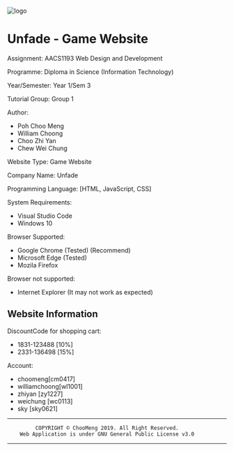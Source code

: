 ![logo](https://user-images.githubusercontent.com/86212287/135412993-cee7996e-aa05-4361-afdb-5acacbd705cc.gif)

# Unfade - Game Website
Assignment: AACS1193  Web Design and Development

Programme: Diploma in Science (Information Technology) 

Year/Semester: Year 1/Sem 3

Tutorial Group: Group 1

Author:
 - Poh Choo Meng
 - William Choong
 - Choo Zhi Yan
 - Chew Wei Chung

Website Type: Game Website

Company Name: Unfade

Programming Language: [HTML, JavaScript, CSS]

System Requirements:
  - Visual Studio Code
  - Windows 10

Browser Supported:
  - Google Chrome (Tested) (Recommend)
  - Microsoft Edge (Tested)
  - Mozila Firefox

Browser not supported:
  - Internet Explorer (It may not work as expected)
 
## Website Information

DiscountCode for shopping cart:
 - 1831-123488 [10%]
 - 2331-136498 [15%]

Account:
 - choomeng[cm0417]
 - williamchoong[wl1001]
 - zhiyan [zy1227]
 - weichung [wc0113]
 - sky [sky0621]

************************************************************************
		     COPYRIGHT © ChooMeng 2019. All Right Reserved.
	    Web Application is under GNU General Public License v3.0
************************************************************************
